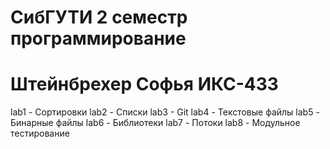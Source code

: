 # СибГУТИ 2 семестр программирование
# Штейнбрехер Софья ИКС-433
lab1 - Сортировки
lab2 - Списки
lab3 - Git
lab4 - Текстовые файлы
lab5 - Бинарные файлы
lab6 - Библиотеки
lab7 - Потоки
lab8 - Модульное тестирование
